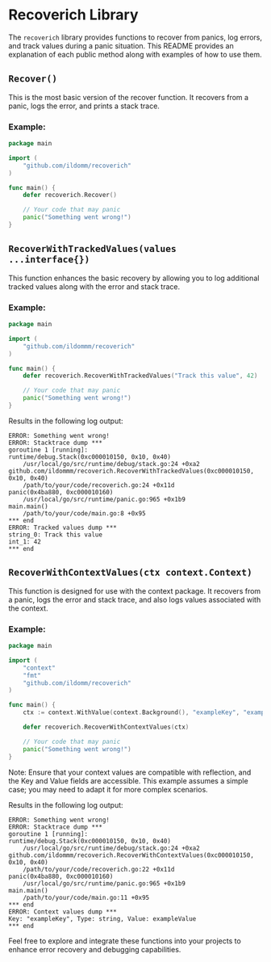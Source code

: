 <!-- README.md -->

# Recoverich Library

The `recoverich` library provides functions to recover from panics, log errors, and track values during a panic situation. This README provides an explanation of each public method along with examples of how to use them.

## `Recover()`

This is the most basic version of the recover function. It recovers from a panic, logs the error, and prints a stack trace.

### Example:

```go
package main

import (
	"github.com/ildomm/recoverich"
)

func main() {
    defer recoverich.Recover()

    // Your code that may panic
    panic("Something went wrong!")
}
```

## `RecoverWithTrackedValues(values ...interface{})`

This function enhances the basic recovery by allowing you to log additional tracked values along with the error and stack trace.

### Example:

```go
package main

import (
	"github.com/ildommm/recoverich"
)

func main() {
    defer recoverich.RecoverWithTrackedValues("Track this value", 42)

    // Your code that may panic
    panic("Something went wrong!")
}
```

Results in the following log output:
```
ERROR: Something went wrong!
ERROR: Stacktrace dump ***
goroutine 1 [running]:
runtime/debug.Stack(0xc000010150, 0x10, 0x40)
	/usr/local/go/src/runtime/debug/stack.go:24 +0xa2
github.com/ildommm/recoverich.RecoverWithTrackedValues(0xc000010150, 0x10, 0x40)
	/path/to/your/code/recoverich.go:24 +0x11d
panic(0x4ba880, 0xc000010160)
	/usr/local/go/src/runtime/panic.go:965 +0x1b9
main.main()
	/path/to/your/code/main.go:8 +0x95
*** end
ERROR: Tracked values dump ***
string_0: Track this value
int_1: 42
*** end

```

## `RecoverWithContextValues(ctx context.Context)`
This function is designed for use with the context package. It recovers from a panic, logs the error and stack trace, and also logs values associated with the context.

### Example:
```go
package main

import (
    "context"
    "fmt"
    "github.com/ildomm/recoverich"
)

func main() {
    ctx := context.WithValue(context.Background(), "exampleKey", "exampleValue")

    defer recoverich.RecoverWithContextValues(ctx)

    // Your code that may panic
    panic("Something went wrong!")
}
```
Note: Ensure that your context values are compatible with reflection, and the Key and Value fields are accessible. This example assumes a simple case; you may need to adapt it for more complex scenarios.

Results in the following log output:
```
ERROR: Something went wrong!
ERROR: Stacktrace dump ***
goroutine 1 [running]:
runtime/debug.Stack(0xc000010150, 0x10, 0x40)
	/usr/local/go/src/runtime/debug/stack.go:24 +0xa2
github.com/ildommm/recoverich.RecoverWithContextValues(0xc000010150, 0x10, 0x40)
	/path/to/your/code/recoverich.go:22 +0x11d
panic(0x4ba880, 0xc000010160)
	/usr/local/go/src/runtime/panic.go:965 +0x1b9
main.main()
	/path/to/your/code/main.go:11 +0x95
*** end
ERROR: Context values dump ***
Key: "exampleKey", Type: string, Value: exampleValue
*** end

```

Feel free to explore and integrate these functions into your projects to enhance error recovery and debugging capabilities.